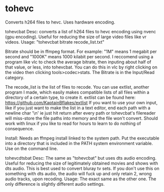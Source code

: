 # tohevc
Converts h264 files to hevc. Uses hardware encoding. 

tohevcbat
Desc:   converts a list of h264 files to hevc encoding using nvenc (gpu encoding). Useful for reducing the size of large video files like vr videos.
Usage:  "tohevcbat bitrate recode_list.txt"

Bitrate should be in ffmpeg format. For example: "1M" means 1 megabit per second and "1000K" means 1000 kilabit per second.
I reccomend using a program like vlc to check the average bitrate, then inputing about half of that value, or less, into tohevcbat.
You can do this in vlc by right clicking on the video then clicking tools>codec>stats. The Bitrate is in the Input/Read category.


The recode_list is the list of files to recode.
You can use extlist, another program I made, which easily makes compatible lists of all files within a directory of a certain type, to create it.
extlist can be found here: https://github.com/KaptainBflakes/extlist
If you want to use your own input, like if you just want to make the list in a text editor, end each path with a newline char '\n' ie just hit return after every path or tohevcbat's filereader will miss-store the file paths into memory and the file won't convert.
Should work with linux if you like to read for hours to learn to do nothing of consequence.

Install: Needs an ffmpeg install linked to the system path.
Put the executable into a directory that is included in the PATH system environment variable.
Use on the command line.

tohevcdtsbat
Desc: The same as "tohevcbat" but uses dts audio encoding. Useful for reducing the size of legitimately obtained movies and shows with dts audio. This is best used to convert bluray tv sets.
If you don't use this on something with dts audio, the audio will fuck up and only retain 2, wrong audio tracks, upon recoding.
Usage: The exact same as the other one. The only difference is slightly different audio settings.
